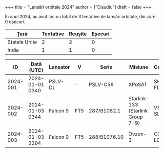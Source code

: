 +++
title = "Lansări orbitale 2024"
author = ["Claudiu"]
draft = false
+++

În anul 2024, au avut loc un total de 3 tentative de lansări orbitale, din care 0 eșecuri.

| Țară          | Tentative | Reușite | Eșecuri |
|---------------|-----------|---------|---------|
| Statele Unite | 2         | 2       | 0       |
| India         | 1         | 1       | 0       |

| ID       | Dată (UTC)      | Lansator | V   | Serie        | Misiune                           | Centru      | TR | R |
|----------|-----------------|----------|-----|--------------|-----------------------------------|-------------|----|---|
| 2024-001 | 2024-01-01 0340 | PSLV-DL  | -   | PSLV-C58     | XPoSAT                            | SHAR FLP    | IN | S |
| 2024-002 | 2024-01-03 0344 | Falcon 9 | FT5 | 287/B1082.1  | Starlink-133 (Starlink Group 7-9) | VSFBS SLC4E | US | S |
| 2024-003 | 2024-01-03 2304 | Falcon 9 | FT5 | 288/B1076.10 | Ovzon-3                           | CC LC40     | US | S |
